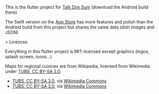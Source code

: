 This is the flutter project for [Talk Dim Sum](http://talkdimsum.com) (download the Android build there)

The Swift version on the [App Store](https://apps.apple.com/us/app/talk-dim-sum/id953929066) has more features and polish than the Android build from this project but shares the same data (dish images and JSON)

= Licences

Everything in this flutter project is MIT-licensed except graphics (logos, splash screen, icons...)

Maps for regional cuisines are from Wikipedia, licensed from Wikimedia under [TUBS, CC BY-SA 3.0](https://creativecommons.org/licenses/by-sa/3.0).

- [TUBS, CC BY-SA 3.0](https://creativecommons.org/licenses/by-sa/3.0), via [Wikimedia Commons](https://commons.wikimedia.org/wiki/File:Guangdong_in_China_(%2Ball_claims_hatched).svg)
- [TUBS, CC BY-SA 3.0](https://creativecommons.org/licenses/by-sa/3.0), via [Wikimedia Commons](https://commons.wikimedia.org/wiki/File:Sichuan_in_China_(%2Ball_claims_hatched).svg)


